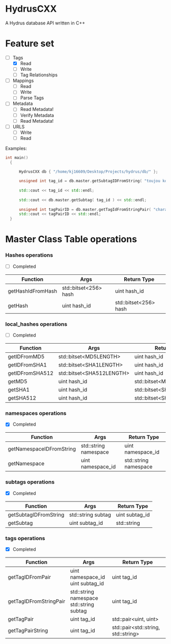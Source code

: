 # HydrusCXX

A Hydrus database API written in C++

# Feature set

- [ ] Tags
    - [X] Read
    - [ ] Write
    - [ ] Tag Relationships
- [ ] Mappings
    - [ ] Read
    - [ ] Write
    - [ ] Parse Tags
- [ ] Metadata
    - [ ] Read Metadata!
    - [ ] Verify Metadata
    - [ ] Read Metadata!
- [ ] URLS
    - [ ] Write
    - [ ] Read

Examples:

```cpp
int main()
  {
  
      HydrusCXX db { "/home/kj16609/Desktop/Projects/hydrus/db/" };

      unsigned int tag_id = db.master.getSubtagIDFromString( "toujou koneko" );
  
      std::cout << tag_id << std::endl;
  
      std::cout << db.master.getSubtag( tag_id ) << std::endl;
  
      unsigned int tagPairID = db.master.getTagIdFromStringPair( "character", "toujou koneko" );
      std::cout << tagPairID << std::endl;
  }
```

# Master Class Table operations

### Hashes operations

- [ ] Completed

| Function                 | Args                                          | Return Type                         |
|--------------------------|-----------------------------------------------|-------------------------------------|
| getHashIdFromHash        | std::bitset<256> hash                         | uint hash_id                        |
| getHash                  | uint hash_id                                  | std::bitset<256> hash               |

### local_hashes operations

- [ ] Completed

| Function               | Args                       | Return Type                  |
|------------------------|----------------------------|------------------------------|
| getIDFromMD5           | std::bitset\<MD5LENGTH>    | uint hash_id                 |
| getIDFromSHA1          | std::bitset\<SHA1LENGTH>   | uint hash_id                 |
| getIDFromSHA512        | std::bitset\<SHA512LENGTH> | uint hash_id                 |
| getMD5                 | uint hash_id               | std::bitset\<MD5LENGTH>      |
| getSHA1                | uint hash_id               | std::bitset\<SHA1LENGTH>     |
| getSHA512              | uint hash_id               | std::bitset\<SHA512LENGTH>   |

### namespaces operations

- [x] Completed

| Function                 | Args                                          | Return Type            |
|--------------------------|-----------------------------------------------|------------------------|
| getNamespaceIDFromString | std::string namespace                         | uint namespace_id      |
| getNamespace             | uint namespace_id                             | std::string namespace  |

### subtags operations

- [x] Completed

| Function              | Args               | Return Type    |
|-----------------------|--------------------|----------------|
| getSubtagIDFromString | std::string subtag | uint subtag_id |
| getSubtag             | uint subtag_id     | std::string    |

### tags operations

- [x] Completed

| Function               | Args                                          | Return Type                         |
|------------------------|-----------------------------------------------|-------------------------------------|
| getTagIDFromPair       | uint namespace_id<br/> uint subtag_id         | uint tag_id                         |
| getTagIDFromStringPair | std::string namespace<br/> std::string subtag | uint tag_id                         |
| getTagPair             | uint tag_id                                   | std::pair<uint, uint>               |
| getTagPairString       | uint tag_id                                   | std::pair<std::string, std::string> |



